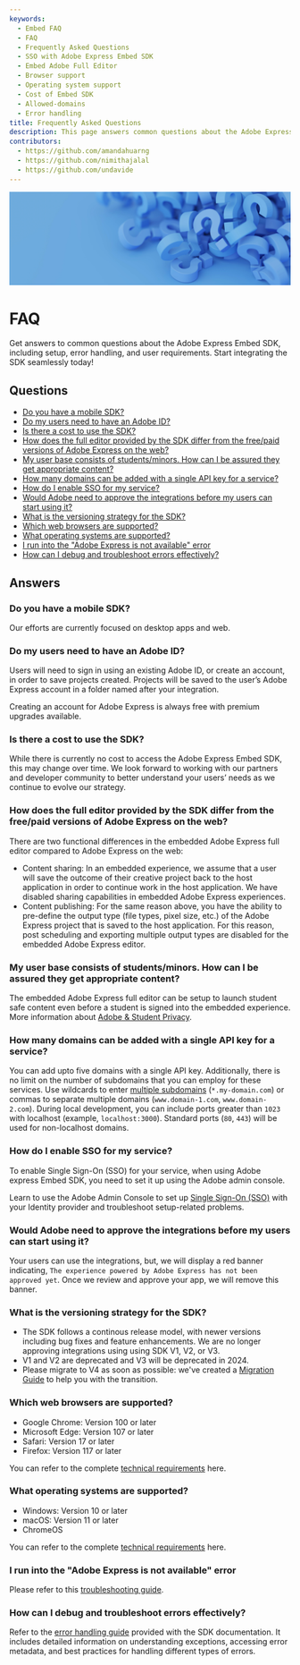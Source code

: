 ```yaml
---
keywords:
  - Embed FAQ
  - FAQ
  - Frequently Asked Questions
  - SSO with Adobe Express Embed SDK
  - Embed Adobe Full Editor
  - Browser support
  - Operating system support
  - Cost of Embed SDK
  - Allowed-domains
  - Error handling
title: Frequently Asked Questions
description: This page answers common questions about the Adobe Express Embed SDK.
contributors:
  - https://github.com/amandahuarng
  - https://github.com/nimithajalal
  - https://github.com/undavide
---
```


<Hero slots="image, heading, text" background="rgb(64, 34, 138)" hideBreadcrumbNav={false}/>

![Hero image](../img/hero-image.png)

# FAQ

Get answers to common questions about the Adobe Express Embed SDK, including setup, error handling, and user requirements. Start integrating the SDK seamlessly today!

## Questions

- [Do you have a mobile SDK?](#do-you-have-a-mobile-sdk)
- [Do my users need to have an Adobe ID?](#do-my-users-need-to-have-an-adobe-id)
- [Is there a cost to use the SDK?](#is-there-a-cost-to-use-the-sdk)
- [How does the full editor provided by the SDK differ from the free/paid versions of Adobe Express on the web?](#how-does-the-full-editor-provided-by-the-sdk-differ-from-the-freepaid-versions-of-adobe-express-on-the-web)
- [My user base consists of students/minors. How can I be assured they get appropriate content?](#my-user-base-consists-of-studentsminors-how-can-i-be-assured-they-get-appropriate-content)
- [How many domains can be added with a single API key for a service?](#how-many-domains-can-be-added-with-a-single-api-key-for-a-service)
- [How do I enable SSO for my service?](#how-do-i-enable-sso-for-my-service)
- [Would Adobe need to approve the integrations before my users can start using it?](#would-adobe-need-to-approve-the-integrations-before-my-users-can-start-using-it)
- [What is the versioning strategy for the SDK?](#what-is-the-versioning-strategy-for-the-sdk)
- [Which web browsers are supported?](#which-web-browsers-are-supported)
- [What operating systems are supported?](#what-operating-systems-are-supported)
- [I run into the "Adobe Express is not available" error](#i-run-into-the-adobe-express-is-not-available-error)
- [How can I debug and troubleshoot errors effectively?](#how-can-i-debug-and-troubleshoot-errors-effectively)

## Answers

### Do you have a mobile SDK?

Our efforts are currently focused on desktop apps and web.

### Do my users need to have an Adobe ID?

Users will need to sign in using an existing Adobe ID, or create an account, in order to save projects created. Projects will be saved to the user’s Adobe Express account in a folder named after your integration.

Creating an account for Adobe Express is always free with premium upgrades available.

### Is there a cost to use the SDK?

While there is currently no cost to access the Adobe Express Embed SDK, this may change over time. We look forward to working with our partners and developer community to better understand your users’ needs as we continue to evolve our strategy.

### How does the full editor provided by the SDK differ from the free/paid versions of Adobe Express on the web?

There are two functional differences in the embedded Adobe Express full editor compared to Adobe Express on the web:

- Content sharing: In an embedded experience, we assume that a user will save the outcome of their creative project back to the host application in order to continue work in the host application. We have disabled sharing capabilities in embedded Adobe Express experiences.
- Content publishing: For the same reason above, you have the ability to pre-define the output type (file types, pixel size, etc.) of the Adobe Express project that is saved to the host application. For this reason, post scheduling and exporting multiple output types are disabled for the embedded Adobe Express editor.

### My user base consists of students/minors. How can I be assured they get appropriate content?

The embedded Adobe Express full editor can be setup to launch student safe content even before a student is signed into the embedded experience. More information about [Adobe & Student Privacy](https://www.adobe.com/privacy/student-policy.html).

### How many domains can be added with a single API key for a service?

You can add upto five domains with a single API key. Additionally, there is no limit on the number of subdomains that you can employ for these services. Use wildcards to enter [multiple subdomains](../express-unavailable-error.md#wrong-domain-or-port) (`*.my-domain.com`) or commas to separate multiple domains (`www.domain-1.com`, `www.domain-2.com`). During local development, you can include ports greater than `1023` with localhost (example, `localhost:3000`). Standard ports (`80`, `443`) will be used for non-localhost domains.

### How do I enable SSO for my service?

To enable Single Sign-On (SSO) for your service, when using Adobe express Embed SDK, you need to set it up using the Adobe admin console.

Learn to use the Adobe Admin Console to set up [Single Sign-On (SSO)](https://helpx.adobe.com/in/enterprise/using/sso-overview.html) with your Identity provider and troubleshoot setup-related problems.

### Would Adobe need to approve the integrations before my users can start using it?

Your users can use the integrations, but, we will display a red banner indicating, `The experience powered by Adobe Express has not been approved yet`. Once we review and approve your app, we will remove this banner.

### What is the versioning strategy for the SDK?

- The SDK follows a continous release model, with newer versions including bug fixes and feature enhancements. We are no longer approving integrations using using SDK V1, V2, or V3.
- V1 and V2 are deprecated and V3 will be deprecated in 2024.
- Please migrate to V4 as soon as possible: we've created a [Migration Guide](../../concepts/migration-v3-v4.md) to help you with the transition.

### Which web browsers are supported?

- Google Chrome: Version 100 or later
- Microsoft Edge: Version 107 or later
- Safari: Version 17 or later
- Firefox: Version 117 or later

You can refer to the complete [technical requirements](../../quickstart/technical-requirements.md) here.

### What operating systems are supported?

- Windows: Version 10 or later
- macOS: Version 11 or later
- ChromeOS

You can refer to the complete [technical requirements](../../quickstart/technical-requirements.md) here.

### I run into the "Adobe Express is not available" error

Please refer to this [troubleshooting guide](../express-unavailable-error.md).

### How can I debug and troubleshoot errors effectively?

Refer to the [error handling guide](../../concepts/error-handling.md) provided with the SDK documentation. It includes detailed information on understanding exceptions, accessing error metadata, and best practices for handling different types of errors.
